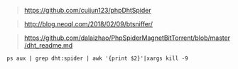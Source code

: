 > https://github.com/cuijun123/phpDhtSpider

> http://blog.neoql.com/2018/02/09/btsniffer/

> https://github.com/dalaizhao/PhpSpiderMagnetBitTorrent/blob/master/dht_readme.md


```
ps aux | grep dht:spider | awk '{print $2}'|xargs kill -9
```